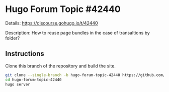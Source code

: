 # Hugo Forum Topic #42440

Details: <https://discourse.gohugo.io/t/42440>

Description: How to reuse page bundles in the case of transaltions by folder?

## Instructions

Clone this branch of the repository and build the site.

```bash
git clone --single-branch -b hugo-forum-topic-42440 https://github.com/jmooring/hugo-testing hugo-forum-topic-42440
cd hugo-forum-topic-42440
hugo server
```
